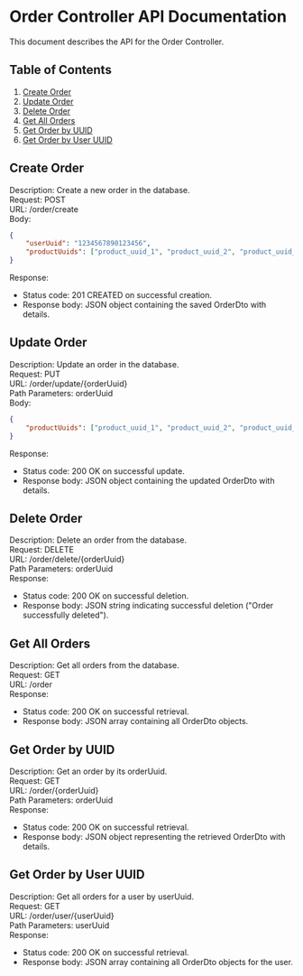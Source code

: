 # Order Controller API Documentation

This document describes the API for the Order Controller.

## Table of Contents
1. [Create Order](#create-order)
2. [Update Order](#update-order)
3. [Delete Order](#delete-order)
4. [Get All Orders](#get-all-orders)
5. [Get Order by UUID](#get-order-by-uuid)
6. [Get Order by User UUID](#get-order-by-user-uuid)

## Create Order

Description: Create a new order in the database. \
Request: POST \
URL: /order/create \
Body:
```json
{
    "userUuid": "1234567890123456",
    "productUuids": ["product_uuid_1", "product_uuid_2", "product_uuid_3"]
}
```
Response:
- Status code: 201 CREATED on successful creation.
- Response body: JSON object containing the saved OrderDto with details.


## Update Order

Description: Update an order in the database. \
Request: PUT \
URL: /order/update/{orderUuid} \
Path Parameters: orderUuid \
Body:
```json
{
    "productUuids": ["product_uuid_1", "product_uuid_2", "product_uuid_3"]
}
```
Response:
- Status code: 200 OK on successful update.
- Response body: JSON object containing the updated OrderDto with details.


## Delete Order

Description: Delete an order from the database. \
Request: DELETE \
URL: /order/delete/{orderUuid} \
Path Parameters: orderUuid \
Response:
- Status code: 200 OK on successful deletion.
- Response body: JSON string indicating successful deletion ("Order successfully deleted").

## Get All Orders

Description: Get all orders from the database. \
Request: GET \
URL: /order \
Response:
- Status code: 200 OK on successful retrieval.
- Response body: JSON array containing all OrderDto objects.

## Get Order by UUID

Description: Get an order by its orderUuid. \
Request: GET \
URL: /order/{orderUuid} \
Path Parameters: orderUuid \
Response:
- Status code: 200 OK on successful retrieval.
- Response body: JSON object representing the retrieved OrderDto with details.

## Get Order by User UUID

Description: Get all orders for a user by userUuid. \
Request: GET \
URL: /order/user/{userUuid} \
Path Parameters: userUuid \
Response:
- Status code: 200 OK on successful retrieval.
- Response body: JSON array containing all OrderDto objects for the user.


